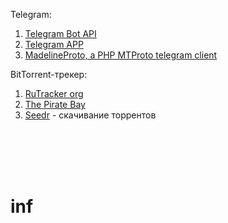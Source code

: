 Telegram: <br>

1. [Telegram Bot API](https://core.telegram.org/bots/api#available-methods) <br>
2. [Telegram APP](https://my.telegram.org/auth?to=apps) <br>
3. [MadelineProto, a PHP MTProto telegram client](https://docs.madelineproto.xyz/) <br>

BitTorrent-трекер: <br>

1. [RuTracker org](https://rutracker.org/) <br>
2. [The Pirate Bay](https://thepiratebay.party/) <br>
3. [Seedr](https://www.seedr.cc/) - скачивание торрентов<br>
 <br>
 <br>
 <br>
 <br>



















# inf
